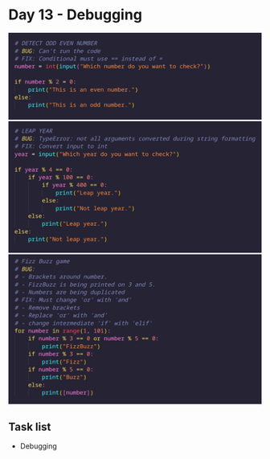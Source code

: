 # Day 13 - Debugging

![Problem 1](screenshot_01.png)
![Problem 2](screenshot_02.png)
![Problem 3](screenshot_03.png)

## Task list

- Debugging
